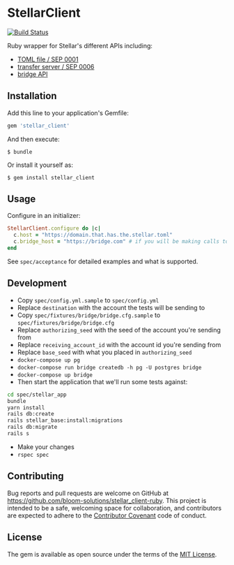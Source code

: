 # StellarClient

[![Build Status](https://travis-ci.org/bloom-solutions/stellar_client-ruby.svg?branch=master)](https://travis-ci.org/bloom-solutions/stellar_client-ruby)

Ruby wrapper for Stellar's different APIs including:

- [TOML file / SEP 0001](https://github.com/stellar/stellar-protocol/blob/master/ecosystem/sep-0001.md)
- [transfer server / SEP 0006](https://github.com/stellar/stellar-protocol/blob/master/ecosystem/sep-0006.md)
- [bridge API](https://github.com/stellar/bridge-server/blob/master/readme_bridge.md)

## Installation

Add this line to your application's Gemfile:

```ruby
gem 'stellar_client'
```

And then execute:

    $ bundle

Or install it yourself as:

    $ gem install stellar_client

## Usage

Configure in an initializer:

```ruby
StellarClient.configure do |c|
  c.host = "https://domain.that.has.the.stellar.toml"
  c.bridge_host = "https://bridge.com" # if you will be making calls to bridge
end
```

See `spec/acceptance` for detailed examples and what is supported.

## Development

- Copy `spec/config.yml.sample` to `spec/config.yml`
- Replace `destination` with the account the tests will be sending to
- Copy `spec/fixtures/bridge/bridge.cfg.sample` to `spec/fixtures/bridge/bridge.cfg`
- Replace `authorizing_seed` with the seed of the account you're sending from
- Replace `receiving_account_id` with the account id you're sending from
- Replace `base_seed` with what you placed in `authorizing_seed`
- `docker-compose up pg`
- `docker-compose run bridge createdb -h pg -U postgres bridge`
- `docker-compose up bridge`
- Then start the application that we'll run some tests against:
```sh
cd spec/stellar_app
bundle
yarn install
rails db:create
rails stellar_base:install:migrations
rails db:migrate
rails s
```
- Make your changes
- `rspec spec`

## Contributing

Bug reports and pull requests are welcome on GitHub at https://github.com/bloom-solutions/stellar_client-ruby. This project is intended to be a safe, welcoming space for collaboration, and contributors are expected to adhere to the [Contributor Covenant](http://contributor-covenant.org) code of conduct.

## License

The gem is available as open source under the terms of the [MIT License](http://opensource.org/licenses/MIT).
